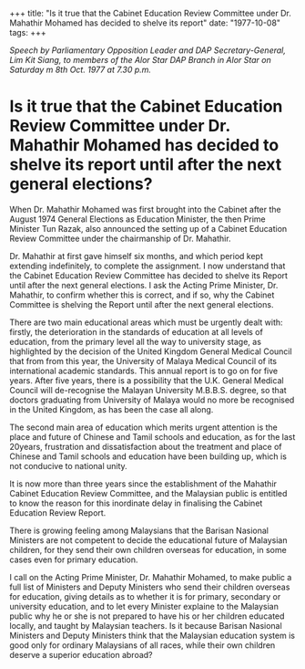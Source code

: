 +++ 
title: "Is it true that the Cabinet Education Review Committee under Dr. Mahathir Mohamed has decided to shelve its report"
date: "1977-10-08"
tags:
+++

_Speech by Parliamentary Opposition Leader and DAP Secretary-General, Lim Kit Siang, to members of the Alor Star DAP Branch in Alor Star on Saturday m 8th Oct. 1977 at 7.30 p.m._

# Is it true that the Cabinet Education Review Committee under Dr. Mahathir Mohamed has decided to shelve its report until after the next general elections?

When Dr. Mahathir Mohamed was first brought into the Cabinet after the August 1974 General Elections as Education Minister, the then Prime Minister Tun Razak, also announced the setting up of a Cabinet Education Review Committee under the chairmanship of Dr. Mahathir.</u>

Dr. Mahathir at first gave himself six months, and which period kept extending indefinitely, to complete the assignment. I now understand that the Cabinet Education Review Committee has decided to shelve its Report until after the next general elections. I ask the Acting Prime Minister, Dr. Mahathir, to confirm whether this is correct, and if so, why the Cabinet Committee is shelving the Report until after the next general elections.

There are two main educational areas which must be urgently dealt with: firstly, the deterioration in the standards of education at all levels of education, from the primary level all the way to university stage, as highlighted by the decision of the United Kingdom General Medical Council that from from this year, the University of Malaya Medical Council of its international academic standards. This annual report is to go on for five years. After five years, there is a possibility that the U.K. General Medical Council will de-recognise the Malayan University M.B.B.S. degree, so that doctors graduating from University of Malaya would no more be recognised in the United Kingdom, as has been the case all along.

The second main area of education which merits urgent attention is the place and future of Chinese and Tamil schools and education, as for the last 20years, frustration and dissatisfaction about the treatment and place of Chinese and Tamil schools and education have been building up, which is not conducive to national unity.

It is now more than three years since the establishment of the Mahathir Cabinet Education Review Committee, and the Malaysian public is entitled to know the reason for this inordinate delay in finalising the Cabinet Education Review Report.

There is growing feeling among Malaysians that the Barisan Nasional Ministers are not competent to decide the educational future of Malaysian children, for they send their own children overseas for education, in some cases even for primary education.

I call on the Acting Prime Minister, Dr. Mahathir Mohamed, to make public a full list of Ministers and Deputy Ministers who send their children overseas for education, giving details as to whether it is for primary, secondary or university education, and to let every Minister explaine to the Malaysian public why he or she is not prepared to have his or her children educated locally, and taught by Malaysian teachers. Is it because Barisan Nasional Ministers and Deputy Ministers think that the Malaysian education system is good only for ordinary Malaysians of all races, while their own children deserve a superior education abroad?
 
